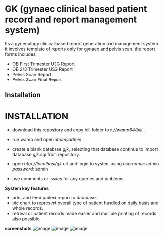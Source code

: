 # GK (gynaec clinical based patient record and report management system)
Its a gynecology clinical based report generation and management system. it involves template of reports only for gynaec and pelvis scan.
the report forms includes,	
- OB First Trimester USG Report
- OB 2/3 Trimester USG Report
- Pelvis Scan Report
- Pelvis Scan Final Report

## Installation
# INSTALLATION
- download this repository and copy bill folder to _c://wamp64/bill_ .
- run wamp and open _phpmyadmin_ 
- create a blank database _gjk_, selecting that database continue to import database _gjk.sql_ from repository.
- open _http://localhost/gk_ url and login to system using 
_username_: admin
_password_: admin

- use comments or issues for any queries and problems

**System key features**
- print and feed patient report to database.
- pie chart to represent overall type of patient handled on daily basis and whole records.
- retrival or patient records made easier and multiple printing of records also possible.

**screenshots**
  ![image](https://user-images.githubusercontent.com/64268236/81295665-6277de00-908e-11ea-8f49-e99dae512732.png)
  ![image](https://user-images.githubusercontent.com/64268236/81295792-99e68a80-908e-11ea-971f-a9e3fce6cf3b.png)
  ![image](https://user-images.githubusercontent.com/64268236/81296537-aae3cb80-908f-11ea-93c3-45358f707122.png)
